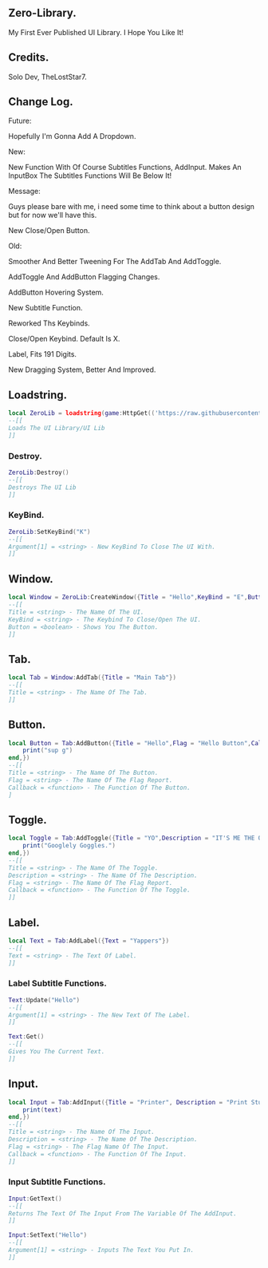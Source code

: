 ## Zero-Library.

My First Ever Published UI Library. I Hope You Like It!

## Credits.

Solo Dev, TheLostStar7.

## Change Log.

Future:

Hopefully I'm Gonna Add A Dropdown.

New:

New Function With Of Course Subtitles Functions, AddInput. Makes An InputBox The Subtitles Functions Will Be Below It!

Message:

Guys please bare with me, i need some time to think about a button design but for now we'll have this.

New Close/Open Button.

Old:

Smoother And Better Tweening For The AddTab And AddToggle.

AddToggle And AddButton Flagging Changes.

AddButton Hovering System.

New Subtitle Function.

Reworked Ths Keybinds.

Close/Open Keybind. Default Is X.

Label, Fits 191 Digits.

New Dragging System, Better And Improved.

## Loadstring.
```lua
local ZeroLib = loadstring(game:HttpGet(('https://raw.githubusercontent.com/TheLostStar7/Zero-Library/refs/heads/main/ZeroLib')))()
--[[
Loads The UI Library/UI Lib
]]
```

### Destroy.
```lua
ZeroLib:Destroy()
--[[
Destroys The UI Lib
]]
```

### KeyBind.
```lua
ZeroLib:SetKeyBind("K")
--[[
Argument[1] = <string> - New KeyBind To Close The UI With.
]]
```

## Window.
```lua
local Window = ZeroLib:CreateWindow({Title = "Hello",KeyBind = "E",Button = true})
--[[
Title = <string> - The Name Of The UI.
KeyBind = <string> - The Keybind To Close/Open The UI.
Button = <boolean> - Shows You The Button.
]]
```

## Tab.
```lua
local Tab = Window:AddTab({Title = "Main Tab"})
--[[
Title = <string> - The Name Of The Tab.
]]
```

## Button.
```lua
local Button = Tab:AddButton({Title = "Hello",Flag = "Hello Button",Callback = function()
    print("sup g")
end,})
--[[
Title = <string> - The Name Of The Button.
Flag = <string> - The Name Of The Flag Report.
Callback = <function> - The Function Of The Button.
]
```

## Toggle.
```lua
local Toggle = Tab:AddToggle({Title = "YO",Description = "IT'S ME THE ONE AND ONLY TOGGLE",Flag = "Hello Button",Callback = function()
    print("Googlely Goggles.")
end,})
--[[
Title = <string> - The Name Of The Toggle.
Description = <string> - The Name Of The Description.
Flag = <string> - The Name Of The Flag Report.
Callback = <function> - The Function Of The Toggle.
]]
```

## Label.
```lua
local Text = Tab:AddLabel({Text = "Yappers"})
--[[
Text = <string> - The Text Of Label.
]]
```
### Label Subtitle Functions.
```lua
Text:Update("Hello")
--[[
Argument[1] = <string> - The New Text Of The Label.
]]
```
```lua
Text:Get()
--[[
Gives You The Current Text.
]]
```


## Input.
```lua
local Input = Tab:AddInput({Title = "Printer", Description = "Print Stuff!",Flag = "Printer",Callback = function(text)
    print(text)
end,})
--[[
Title = <string> - The Name Of The Input.
Description = <string> - The Name Of The Description.
Flag = <string> - The Flag Name Of The Input.
Callback = <function> - The Function Of The Input.
]]
```
### Input Subtitle Functions.
```lua
Input:GetText()
--[[
Returns The Text Of The Input From The Variable Of The AddInput.
]]
```
```lua
Input:SetText("Hello")
--[[
Argument[1] = <string> - Inputs The Text You Put In.
]]
```
